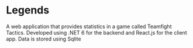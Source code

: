 # Legends
A web application that provides statistics in a game called Teamfight Tactics. 
Developed using .NET 6 for the backend and React.js for the client app.
Data is stored using Sqlite


